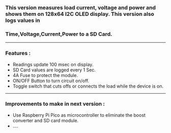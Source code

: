 ### This version measures load current, voltage and power and shows them on 128x64 I2C OLED display. This version also logs values in 
### Time,Voltage,Current,Power to a SD Card. 

---

### Features : 

* Readings update 100 msec on display.
* SD Card values are logged every 1 Sec. 
* 4A Fuse to protect the module.
* ON/OFF Button to turn circuit on/off.
* Toggle switch that cuts offs or connects the load while the device is on.

---

### Improvements to make in next version : 

* Use Raspberry Pi Pico as microcontroller to eliminate the boost converter and SD card module.
* ....
